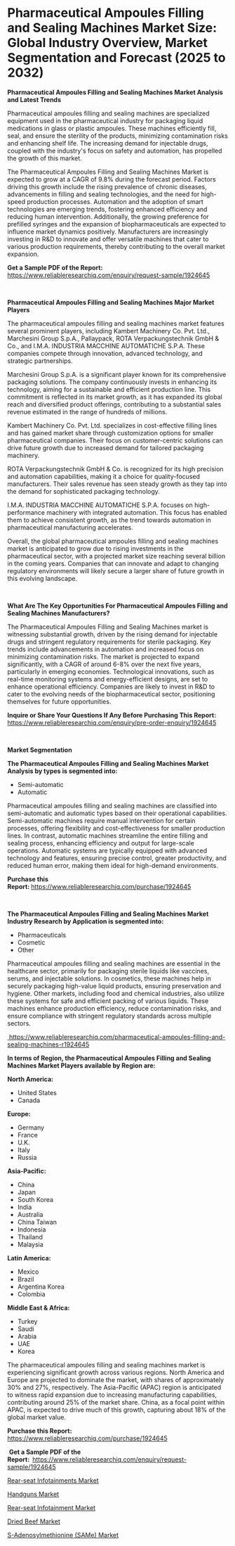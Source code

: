 <p><h1>Pharmaceutical Ampoules Filling and Sealing Machines Market Size: Global Industry Overview, Market Segmentation and Forecast (2025 to 2032)</h1></p><p><strong>Pharmaceutical Ampoules Filling and Sealing Machines Market Analysis and Latest Trends</strong></p>
<p><p>Pharmaceutical ampoules filling and sealing machines are specialized equipment used in the pharmaceutical industry for packaging liquid medications in glass or plastic ampoules. These machines efficiently fill, seal, and ensure the sterility of the products, minimizing contamination risks and enhancing shelf life. The increasing demand for injectable drugs, coupled with the industry's focus on safety and automation, has propelled the growth of this market.</p><p>The Pharmaceutical Ampoules Filling and Sealing Machines Market is expected to grow at a CAGR of 9.8% during the forecast period. Factors driving this growth include the rising prevalence of chronic diseases, advancements in filling and sealing technologies, and the need for high-speed production processes. Automation and the adoption of smart technologies are emerging trends, fostering enhanced efficiency and reducing human intervention. Additionally, the growing preference for prefilled syringes and the expansion of biopharmaceuticals are expected to influence market dynamics positively. Manufacturers are increasingly investing in R&D to innovate and offer versatile machines that cater to various production requirements, thereby contributing to the overall market expansion.</p></p>
<p><strong>Get a Sample PDF of the Report:&nbsp;</strong> <a href="https://www.reliableresearchiq.com/enquiry/request-sample/1924645?utm_campaign=1140&utm_medium=2&utm_source=Github&utm_content=ia&utm_term=28032025&utm_id=pharmaceutical-ampoules-filling-and-sealing-machines">https://www.reliableresearchiq.com/enquiry/request-sample/1924645</a></p>
<p>&nbsp;</p>
<p><strong>Pharmaceutical Ampoules Filling and Sealing Machines Major Market Players</strong></p>
<p><p>The pharmaceutical ampoules filling and sealing machines market features several prominent players, including Kambert Machinery Co. Pvt. Ltd., Marchesini Group S.p.A., Pallaypack, ROTA Verpackungstechnik GmbH & Co., and I.M.A. INDUSTRIA MACCHINE AUTOMATICHE S.P.A. These companies compete through innovation, advanced technology, and strategic partnerships.</p><p>Marchesini Group S.p.A. is a significant player known for its comprehensive packaging solutions. The company continuously invests in enhancing its technology, aiming for a sustainable and efficient production line. This commitment is reflected in its market growth, as it has expanded its global reach and diversified product offerings, contributing to a substantial sales revenue estimated in the range of hundreds of millions.</p><p>Kambert Machinery Co. Pvt. Ltd. specializes in cost-effective filling lines and has gained market share through customization options for smaller pharmaceutical companies. Their focus on customer-centric solutions can drive future growth due to increased demand for tailored packaging machinery.</p><p>ROTA Verpackungstechnik GmbH & Co. is recognized for its high precision and automation capabilities, making it a choice for quality-focused manufacturers. Their sales revenue has seen steady growth as they tap into the demand for sophisticated packaging technology.</p><p>I.M.A. INDUSTRIA MACCHINE AUTOMATICHE S.P.A. focuses on high-performance machinery with integrated automation. This focus has enabled them to achieve consistent growth, as the trend towards automation in pharmaceutical manufacturing accelerates.</p><p>Overall, the global pharmaceutical ampoules filling and sealing machines market is anticipated to grow due to rising investments in the pharmaceutical sector, with a projected market size reaching several billion in the coming years. Companies that can innovate and adapt to changing regulatory environments will likely secure a larger share of future growth in this evolving landscape.</p></p>
<p>&nbsp;</p>
<p><strong>What Are The Key Opportunities For Pharmaceutical Ampoules Filling and Sealing Machines Manufacturers?</strong></p>
<p><p>The Pharmaceutical Ampoules Filling and Sealing Machines market is witnessing substantial growth, driven by the rising demand for injectable drugs and stringent regulatory requirements for sterile packaging. Key trends include advancements in automation and increased focus on minimizing contamination risks. The market is projected to expand significantly, with a CAGR of around 6-8% over the next five years, particularly in emerging economies. Technological innovations, such as real-time monitoring systems and energy-efficient designs, are set to enhance operational efficiency. Companies are likely to invest in R&D to cater to the evolving needs of the biopharmaceutical sector, positioning themselves for future opportunities.</p></p>
<p><strong>Inquire or Share Your Questions If Any Before Purchasing This Report:</strong> <a href="https://www.reliableresearchiq.com/enquiry/pre-order-enquiry/1924645?utm_campaign=1140&utm_medium=2&utm_source=Github&utm_content=ia&utm_term=28032025&utm_id=pharmaceutical-ampoules-filling-and-sealing-machines">https://www.reliableresearchiq.com/enquiry/pre-order-enquiry/1924645</a></p>
<p>&nbsp;</p>
<p><strong>Market Segmentation</strong></p>
<p><strong>The Pharmaceutical Ampoules Filling and Sealing Machines Market Analysis by types is segmented into:</strong></p>
<p><ul><li>Semi-automatic</li><li>Automatic</li></ul></p>
<p><p>Pharmaceutical ampoules filling and sealing machines are classified into semi-automatic and automatic types based on their operational capabilities. Semi-automatic machines require manual intervention for certain processes, offering flexibility and cost-effectiveness for smaller production lines. In contrast, automatic machines streamline the entire filling and sealing process, enhancing efficiency and output for large-scale operations. Automatic systems are typically equipped with advanced technology and features, ensuring precise control, greater productivity, and reduced human error, making them ideal for high-demand environments.</p></p>
<p><strong>Purchase this Report:&nbsp;</strong><a href="https://www.reliableresearchiq.com/purchase/1924645?utm_campaign=1140&utm_medium=2&utm_source=Github&utm_content=ia&utm_term=28032025&utm_id=pharmaceutical-ampoules-filling-and-sealing-machines">https://www.reliableresearchiq.com/purchase/1924645</a></p>
<p>&nbsp;</p>
<p><strong>The Pharmaceutical Ampoules Filling and Sealing Machines Market Industry Research by Application is segmented into:</strong></p>
<p><ul><li>Pharmaceuticals</li><li>Cosmetic</li><li>Other</li></ul></p>
<p><p>Pharmaceutical ampoules filling and sealing machines are essential in the healthcare sector, primarily for packaging sterile liquids like vaccines, serums, and injectable solutions. In cosmetics, these machines help in securely packaging high-value liquid products, ensuring preservation and hygiene. Other markets, including food and chemical industries, also utilize these systems for safe and efficient packing of various liquids. These machines enhance production efficiency, reduce contamination risks, and ensure compliance with stringent regulatory standards across multiple sectors.</p></p>
<p><a href="https://www.reliableresearchiq.com/pharmaceutical-ampoules-filling-and-sealing-machines-r1924645?utm_campaign=1140&utm_medium=2&utm_source=Github&utm_content=ia&utm_term=28032025&utm_id=pharmaceutical-ampoules-filling-and-sealing-machines">&nbsp;https://www.reliableresearchiq.com/pharmaceutical-ampoules-filling-and-sealing-machines-r1924645</a></p>
<p><strong>In terms of Region, the Pharmaceutical Ampoules Filling and Sealing Machines Market Players available by Region are:</strong></p>
<p>
    <p> <strong> North America: </strong>
        <ul>
            <li>United States</li>
            <li>Canada</li>
        </ul>
        </p> 
    <p> <strong> Europe: </strong>
        <ul>
            <li>Germany</li>
            <li>France</li>
            <li>U.K.</li>
            <li>Italy</li>
            <li>Russia</li>
        </ul>
        </p> 
    <p> <strong> Asia-Pacific: </strong>
        <ul>
            <li>China</li>
            <li>Japan</li>
            <li>South Korea</li>
            <li>India</li>
            <li>Australia</li>
            <li>China Taiwan</li>
            <li>Indonesia</li>
            <li>Thailand</li>
            <li>Malaysia</li>
        </ul>
        </p> 
    <p> <strong> Latin America: </strong>
        <ul>
            <li>Mexico</li>
            <li>Brazil</li>
            <li>Argentina Korea</li>
            <li>Colombia</li>
        </ul>
        </p> 
    <p> <strong> Middle East & Africa: </strong>
        <ul>
            <li>Turkey</li>
            <li>Saudi</li>
            <li>Arabia</li>
            <li>UAE</li>
            <li>Korea</li>
        </ul>
    </p>
    </p>
<p><p>The pharmaceutical ampoules filling and sealing machines market is experiencing significant growth across various regions. North America and Europe are projected to dominate the market, with shares of approximately 30% and 27%, respectively. The Asia-Pacific (APAC) region is anticipated to witness rapid expansion due to increasing manufacturing capabilities, contributing around 25% of the market share. China, as a focal point within APAC, is expected to drive much of this growth, capturing about 18% of the global market value.</p></p>
<p><strong>Purchase this Report: </strong><a href="https://www.reliableresearchiq.com/purchase/1924645?utm_campaign=1140&utm_medium=2&utm_source=Github&utm_content=ia&utm_term=28032025&utm_id=pharmaceutical-ampoules-filling-and-sealing-machines">https://www.reliableresearchiq.com/purchase/1924645</a></p>
<p>&nbsp;<strong>Get a Sample PDF of the Report:&nbsp;&nbsp;</strong><a href="https://www.reliableresearchiq.com/enquiry/request-sample/1924645?utm_campaign=1140&utm_medium=2&utm_source=Github&utm_content=ia&utm_term=28032025&utm_id=pharmaceutical-ampoules-filling-and-sealing-machines">https://www.reliableresearchiq.com/enquiry/request-sample/1924645</a></p>
<p><strong></strong></p>
<p><p><a href="https://github.com/dusektwinec3/Market-Research-Report-List-1/blob/main/rear-seat-infotainments-market.md?utm_campaign=1140&utm_medium=2&utm_source=Github&utm_content=ia&utm_term=28032025&utm_id=pharmaceutical-ampoules-filling-and-sealing-machines">Rear-seat Infotainments Market</a></p><p><a href="https://github.com/alefermeivys/Market-Research-Report-List-1/blob/main/handguns-market.md?utm_campaign=1140&utm_medium=2&utm_source=Github&utm_content=ia&utm_term=28032025&utm_id=pharmaceutical-ampoules-filling-and-sealing-machines">Handguns Market</a></p><p><a href="https://github.com/jullselai/Market-Research-Report-List-1/blob/main/rear-seat-infotainment-market.md?utm_campaign=1140&utm_medium=2&utm_source=Github&utm_content=ia&utm_term=28032025&utm_id=pharmaceutical-ampoules-filling-and-sealing-machines">Rear-seat Infotainment Market</a></p><p><a href="https://github.com/toghojbeinta/Market-Research-Report-List-1/blob/main/dried-beef-market.md?utm_campaign=1140&utm_medium=2&utm_source=Github&utm_content=ia&utm_term=28032025&utm_id=pharmaceutical-ampoules-filling-and-sealing-machines">Dried Beef Market</a></p><p><a href="https://github.com/jaspartatin/Market-Research-Report-List-1/blob/main/s-adenosylmethionine-same-market.md?utm_campaign=1140&utm_medium=2&utm_source=Github&utm_content=ia&utm_term=28032025&utm_id=pharmaceutical-ampoules-filling-and-sealing-machines">S-Adenosylmethionine (SAMe) Market</a></p></p>